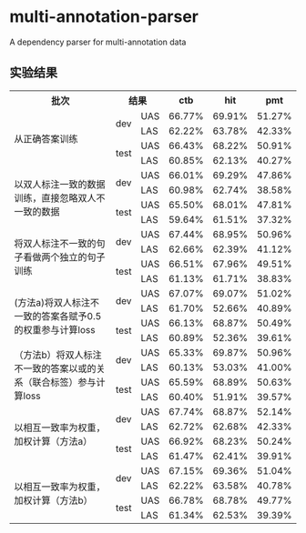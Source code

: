 # multi-annotation-parser
A dependency parser for multi-annotation data

## 实验结果
<table>
  <tr>
    <th>批次</th>
    <th colspan="2">结果</th>
    <th>ctb</th>
    <th>hit</th>
    <th>pmt</th>
	</tr >
	<tr >
    <td rowspan="4">从正确答案训练</td>
    <td rowspan="2">dev</td>
    <td>UAS</td>
    <td>66.77%</td>
    <td>69.91%</td>
    <td>51.27%</td>
	</tr>
  <tr>
    <td>LAS</td>
    <td>62.22%</td>
    <td>63.78%</td>
    <td>42.33%</td>
	</tr>
	<tr>
    <td rowspan="2">test</td>
    <td>UAS</td>
    <td>66.43%</td>
    <td>68.22%</td>
    <td>50.91%</td>
	</tr>
	<tr>
    <td>LAS</td>
    <td>60.85%</td>
    <td>62.13%</td>
    <td>40.27%</td>
	</tr>
  
  <tr >
    <td rowspan="4">以双人标注一致的数据训练，直接忽略双人不一致的数据</td>
    <td rowspan="2">dev</td>
    <td>UAS</td>
    <td>66.01%</td>
    <td>69.29%</td>
    <td>47.86%</td>
	</tr>
  <tr>
    <td>LAS</td>
    <td>60.98%</td>
    <td>62.74%</td>
    <td>38.58%</td>
	</tr>
	<tr>
    <td rowspan="2">test</td>
    <td>UAS</td>
    <td>65.50%</td>
    <td>68.01%</td>
    <td>47.81%</td>
	</tr>
	<tr>
    <td>LAS</td>
    <td>59.64%</td>
    <td>61.51%</td>
    <td>37.32%</td>
	</tr>
  
  <tr >
    <td rowspan="4">将双人标注不一致的句子看做两个独立的句子训练</td>
    <td rowspan="2">dev</td>
    <td>UAS</td>
    <td>67.44%</td>
    <td>68.95%</td>
    <td>50.96%</td>
	</tr>
  <tr>
    <td>LAS</td>
    <td>62.66%</td>
    <td>62.39%</td>
    <td>41.12%</td>
	</tr>
	<tr>
    <td rowspan="2">test</td>
    <td>UAS</td>
    <td>66.51%</td>
    <td>67.96%</td>
    <td>49.51%</td>
	</tr>
	<tr>
    <td>LAS</td>
    <td>61.13%</td>
    <td>61.71%</td>
    <td>38.83%</td>
	</tr>
  
  <tr >
    <td rowspan="4">(方法a)将双人标注不一致的答案各赋予0.5的权重参与计算loss</td>
    <td rowspan="2">dev</td>
    <td>UAS</td>
    <td>67.07%</td>
    <td>69.07%</td>
    <td>51.02%</td>
	</tr>
  <tr>
    <td>LAS</td>
    <td>61.70%</td>
    <td>52.66%</td>
    <td>40.89%</td>
	</tr>
	<tr>
    <td rowspan="2">test</td>
    <td>UAS</td>
    <td>66.13%</td>
    <td>68.87%</td>
    <td>50.49%</td>
	</tr>
	<tr>
    <td>LAS</td>
    <td>60.89%</td>
    <td>52.36%</td>
    <td>39.61%</td>
	</tr>
  
   <tr >
    <td rowspan="4">（方法b）将双人标注不一致的答案以或的关系（联合标签）参与计算loss</td>
    <td rowspan="2">dev</td>
    <td>UAS</td>
    <td>65.33%</td>
    <td>69.87%</td>
    <td>50.96%</td>
  </tr>
  <tr>
    <td>LAS</td>
    <td>60.13%</td>
    <td>53.03%</td>
    <td>41.00%</td>
  </tr>
  <tr>
    <td rowspan="2">test</td>
    <td>UAS</td>
    <td>65.59%</td>
    <td>68.89%</td>
    <td>50.63%</td>
  </tr>
  <tr>
    <td>LAS</td>
    <td>60.40%</td>
    <td>51.91%</td>
    <td>39.57%</td>
  </tr>
  
  <tr >
    <td rowspan="4">以相互一致率为权重，加权计算（方法a）</td>
    <td rowspan="2">dev</td>
    <td>UAS</td>
    <td>67.74%</td>
    <td>68.87%</td>
    <td>52.14%</td>
  </tr>
  <tr>
    <td>LAS</td>
    <td>62.72%</td>
    <td>62.68%</td>
    <td>42.33%</td>
  </tr>
  <tr>
    <td rowspan="2">test</td>
    <td>UAS</td>
    <td>66.92%</td>
    <td>68.23%</td>
    <td>50.24%</td>
  </tr>
  <tr>
    <td>LAS</td>
    <td>61.47%</td>
    <td>62.41%</td>
    <td>39.91%</td>
  </tr>

  <tr >
    <td rowspan="4">以相互一致率为权重，加权计算（方法b）</td>
    <td rowspan="2">dev</td>
    <td>UAS</td>
    <td>67.15%</td>
    <td>69.36%</td>
    <td>51.04%</td>
  </tr>
  <tr>
    <td>LAS</td>
    <td>62.22%</td>
    <td>63.58%</td>
    <td>40.78%</td>
  </tr>
  <tr>
    <td rowspan="2">test</td>
    <td>UAS</td>
    <td>66.78%</td>
    <td>68.78%</td>
    <td>49.77%</td>
  </tr>
  <tr>
    <td>LAS</td>
    <td>61.34%</td>
    <td>62.53%</td>
    <td>39.39%</td>
  </tr>
</table>
